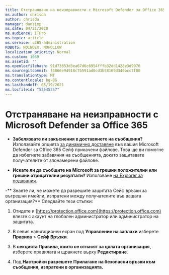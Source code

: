 ```yaml
---
title: Отстраняване на неизправности с Microsoft Defender за Office 365
ms.author: chrisda
author: chrisda
manager: dansimp
ms.date: 04/21/2020
ms.audience: ITPro
ms.topic: article
ms.service: o365-administration
ROBOTS: NOINDEX, NOFOLLOW
localization_priority: Normal
ms.custom: 1039
ms.assetid: ''
ms.openlocfilehash: 91d73853d3ea67d6c6954fffb32dd1428e3d9976
ms.sourcegitcommit: f4866e94918c7b591ad0cd3b58169d340bcc7f00
ms.translationtype: MT
ms.contentlocale: bg-BG
ms.lasthandoff: 05/19/2021
ms.locfileid: "52545257"
---
```

# <a name="troubleshooting-microsoft-defender-for-office-365"></a>Отстраняване на неизправности с Microsoft Defender за Office 365

- **Забелязвате ли закъснения в доставянето на съобщения?** Използвайте опцията [за динамично доставяне](/microsoft-365/security/office-365-security/dynamic-delivery-and-previewing) във вашия Microsoft Defender за Office 365 Сейф прикачени файлове. Това ще ви помогне да избегнете забавяния на съобщенията, докато защитавате получателите от злонамерени файлове.

- **Искате ли да съобщите на Microsoft за грешни положителни или грешни отрицателни резултати?** Използване [на Explorer за подавания](https://protection.office.com/reportsubmission).

-** Знаете ли, че можете да разрешите защитата Сейф връзки за вътрешни имейли, изпратени между получателите във вашата организация?** Следвайте тези стъпки:

  1. Отидете и [https://protection.office.com](https://protection.office.com) влезте с акаунт на глобален администратор или администратор на защитата.

  2. В левия навигационен екран под **Управление на заплахи** изберете **Правила** \> **Сейф Връзки**.

  3. В **секцията Правила, които се отнасят за цялата организация,** изберете правилата и щракнете върху **Редактиране**.

  4. Под **Настройки разрешете** **Прилагане на безопасни връзки към съобщения, изпратени в организацията.**
